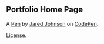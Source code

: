 Portfolio Home Page
-------------------


A [Pen](http://codepen.io/Qwacks/pen/zoWxYx) by [Jared Johnson](http://codepen.io/Qwacks) on [CodePen](http://codepen.io/).

[License](http://codepen.io/Qwacks/pen/zoWxYx/license).
